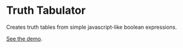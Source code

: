 # Truth Tabulator
Creates truth tables from simple javascript-like boolean expressions.

[See the demo](http://gilessmart.github.io/truth-tabulator).
